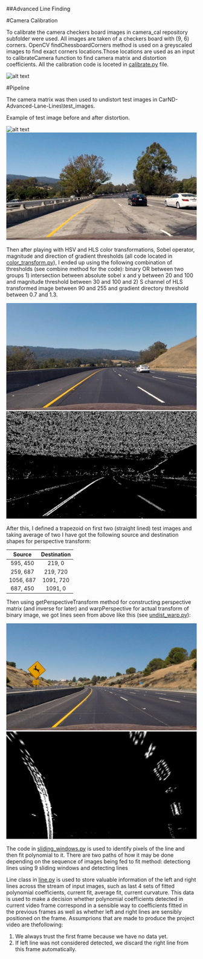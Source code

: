 
[//]: # (Image References)

[image1]: ./examples/undistort_output.png "Undistorted"
[image2]: ./test_images/test1.jpg "Original"
[image3]: ./output_images/undistorted3.jpg "Undistorted"
[image4]: ./output_images/undistorted5.jpg "Undistorted"
[image5]: ./output_images/color_transformed5.png "Binary Transformed"
[image6]: ./output_images/undistorted4.jpg "Undistorted"
[image7]: ./output_images/warped4.png "Warped"
[image8]: ./examples/binary_combo_example.jpg "Binary Example"
[image9]: ./examples/warped_straight_lines.jpg "Warp Example"
[image10]: ./examples/color_fit_lines.jpg "Fit Visual"
[image12]: ./examples/example_output.jpg "Output"
[video1]: ./project_video.mp4 "Video"

##Advanced Line Finding

#Camera Calibration

To calibrate the camera checkers board images in camera_cal repository subfolder were used. All images are taken of a checkers board with (9, 6) corners. OpenCV findChessboardCorners method is used on a greyscaled images to find exact corners locations.Those locations are used as an input to calibrateCamera function to find camera matrix and distortion coefficients. All the calibration code is loceted in [calibrate.py](calibrate.py) file.

![alt text][image1]

#Pipeline

The camera matrix was then used to undistort test images in CarND-Advanced-Lane-Lines\test_images.

Example of test image before and after distortion. 
 
![alt text][image2]
![alt text][image3]

Then after playing with HSV and HLS color transformations, Sobel operator, magnitude and direction of gradient thresholds (all code located in [color_transform.py](color_transform.py)), I ended up using the following combination of thresholds (see combine method for the code): binary OR between two groups 1) intersection between absolute sobel x and y between 20 and 100 and magnitude threshold between 30 and 100 and 2) S channel of HLS transformed image between 90 and 255 and gradient directory threshold between 0.7 and 1.3.
 
![alt text][image4]
![alt text][image5]

After this, I defined a trapezoid on first two (straight lined) test images and taking average of two I have got the following source and destination shapes for perspective transform:


| Source        | Destination   | 
|:-------------:|:-------------:| 
| 595, 450      | 219, 0        | 
| 259, 687      | 219, 720      |
| 1056, 687     | 1091, 720     |
| 687, 450      | 1091, 0       |

Then using getPerspectiveTransform method for constructing perspective matrix (and inverse for later) and warpPerspective for actual transform of binary image, we got lines seen from above like this (see [undist_warp.py](undist_warp.py)):

![alt text][image6]
![alt text][image7]

The code in [sliding_windows.py](sliding_windows.py) is used to identify pixels of the line and then fit polynomial to it. There are two paths of how it may be done depending on the sequence of images being fed to fit method: detectiong lines using 9 sliding windows and detecting lines  

Line class in [line.py](line.py) is used to store valuable information of the left and right lines across the stream of input images, such as last 4 sets of fitted polynomial coefficients, current fit, average fit, current curvature. This data is used to make a decision whether polynomial coefficients detected in current video frame correspond in a sensible way to coefficients fitted in the previous frames as well as whether left and right lines are sensibly positioned on the frame. Assumprions that are made to produce the project video are thefollowing: 

1) We always trust the first frame because we have no data yet.
2) If left line was not considered detected, we discard the right line from this frame automatically. 





 


